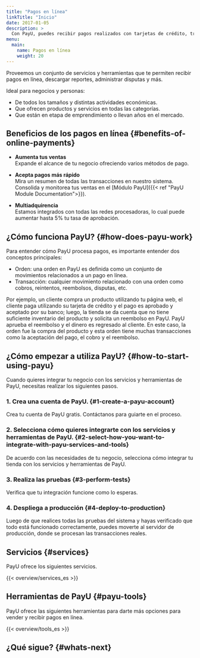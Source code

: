 ```yaml
---
title: "Pagos en línea"
linkTitle: "Inicio"
date: 2017-01-05
description: >
  Con PayU, puedes recibir pagos realizados con tarjetas de crédito, transferencias bancarias, efectivo y más.
menu:
  main:
    name: Pagos en línea
    weight: 20     
---
```


Proveemos un conjunto de servicios y herramientas que te permiten recibir pagos en línea, descargar reportes, administrar disputas y más.

Ideal para negocios y personas:

* De todos los tamaños y distintas actividades económicas.
* Que ofrecen productos y servicios en todas las categorías.
* Que están en etapa de emprendimiento o llevan años en el mercado.

## Beneficios de los pagos en línea {#benefits-of-online-payments}
* **Aumenta tus ventas**</br>
Expande el alcance de tu negocio ofreciendo varios métodos de pago.

* **Acepta pagos más rápido**</br>
Mira un resumen de todas las transacciones en nuestro sistema. Consolida y monitorea tus ventas en el [Módulo PayU]({{< ref "PayU Module Documentation">}}).

* **Multiadquirencia**</br>
Estamos integrados con todas las redes procesadoras, lo cual puede aumentar hasta 5% tu tasa de aprobación.

## ¿Cómo funciona PayU? {#how-does-payu-work}
Para entender cómo PayU procesa pagos, es importante entender dos conceptos principales:

* Orden: una orden en PayU es definida como un conjunto de movimientos relacionados a un pago en línea.
* Transacción: cualquier movimiento relacionado con una orden como cobros, reintentos, reembolsos, disputas, etc.

Por ejemplo, un cliente compra un producto utilizando tu página web, el cliente paga utilizando su tarjeta de crédito y el pago es aprobado y aceptado por su banco; luego, la tienda se da cuenta que no tiene suficiente inventario del producto y solicita un reembolso en PayU. PayU aprueba el reembolso y el dinero es regresado al cliente. En este caso, la orden fue la compra del producto y esta orden tiene muchas transacciones como la aceptación del pago, el cobro y el reembolso.

## ¿Cómo empezar a utiliza PayU? {#how-to-start-using-payu}
Cuando quieres integrar tu negocio con los servicios y herramientas de PayU, necesitas realizar los siguientes pasos.

### 1. Crea una cuenta de PayU. {#1-create-a-payu-account}
Crea tu cuenta de PayU gratis. Contáctanos para guiarte en el proceso.

### 2. Selecciona cómo quieres integrarte con los servicios y herramientas de PayU. {#2-select-how-you-want-to-integrate-with-payu-services-and-tools}
De acuerdo con las necesidades de tu negocio, selecciona cómo integrar tu tienda con los servicios y herramientas de PayU.

### 3. Realiza las pruebas {#3-perform-tests}
Verifica que tu integración funcione como lo esperas.

### 4. Despliega a producción {#4-deploy-to-production}
Luego de que realices todas las pruebas del sistema y hayas verificado que todo está funcionado correctamente, puedes moverte al servidor de producción, donde se procesan las transacciones reales.

## Servicios {#services}
PayU ofrece los siguientes servicios.

{{< overview/services_es >}}

## Herramientas de PayU {#payu-tools}
PayU ofrece las siguientes herramientas para darte más opciones para vender y recibir pagos en línea.

 {{< overview/tools_es >}}

## ¿Qué sigue? {#whats-next} 
